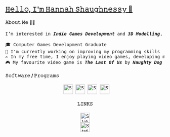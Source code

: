 <head/>
<u class="dotted"><b/><h2/>𝙷𝚎𝚕𝚕𝚘, 𝙸'𝚖 𝙷𝚊𝚗𝚗𝚊𝚑 𝚂𝚑𝚊𝚞𝚐𝚑𝚗𝚎𝚜𝚜𝚢 👋</h2></b></u>
</head>

<h4/><b/>𝙰𝚋𝚘𝚞𝚝 𝙼𝚎 👩‍💻</b></h4>

<pre>I’m interested in <i/><b/>Indie Games Development</b></i> and <i/><b/>3D Modelling</b></i>, passionate about most things IT.

🎓 Computer Games Development Graduate
🌱 I'm currently working on improving my programming skills
✍️ In my free time, I enjoy playing video games, developing my own games, and repairing things (i.e, consoles, controllers)
🎮 My favourite video game is <b/><i/>The Last Of Us</b></i> by <b/><i/>Naughty Dog</b></i> 🐾
</pre>

<h4/><b/>𝚂𝚘𝚏𝚝𝚠𝚊𝚛𝚎 / 𝙿𝚛𝚘𝚐𝚛𝚊𝚖𝚜</b></h4>

<div align="center">
<pre>
 <img alt="Static Badge" src="https://img.shields.io/badge/unreal%20engine-badge?style=for-the-badge&logo=UnrealEngine&labelColor=black&color=%23e37500" height="30" alt="Unreal Engine logo"/></a> <img alt="Static Badge" src="https://img.shields.io/badge/unity-badge?style=for-the-badge&logo=unity&color=black" height="30" alt="Unity logo"/></a> <img alt="Static Badge" src="https://img.shields.io/badge/Blender-badge?style=for-the-badge&logo=Blender&labelColor=black&color=blue" height="30" alt="Blender logo"/></a> <img alt="Static Badge" src="https://img.shields.io/badge/Photoshop-badge?style=for-the-badge&logo=adobephotoshop&color=black" height="30" alt="Photoshop logo"/></a>
</pre>
</div>

<div align="center">
<h4/><b/>𝙻𝙸𝙽𝙺𝚂</b></h4>

<a href="https://www.artstation.com/hshaughnessy" target="_blank" rel="noopener noreferrer"> <img alt="Static Badge" src="https://img.shields.io/badge/artstation-badge?style=for-the-badge&logo=ArtStation&labelColor=black&color=black&link=https%3A%2F%2Fwww.artstation.com%2Fhshaughnessy" height="30" alt="artstation logo"/></a></br>
<a href="https://hshaughnessy.itch.io" target="_blank" rel="noopener noreferrer"> <img alt="Static Badge" src="https://img.shields.io/badge/itch.io-badge?logo=itch.io&labelColor=white&color=white" height="30" alt="itch.io logo"/></a>
</div>



<!---
hshaughnessyy/hshaughnessyy is a ✨ special ✨ repository because its `README.md` (this file) appears on your GitHub profile.
You can click the Preview link to take a look at your changes.
--->

